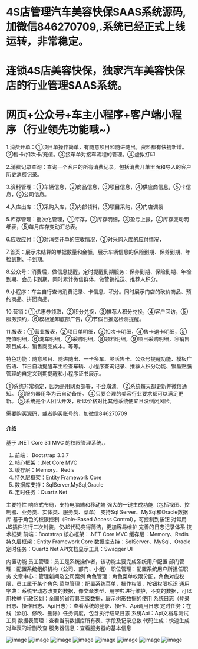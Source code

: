 # 4S店管理汽车美容快保SAAS系统源码,加微信846270709,.系统已经正式上线运转，非常稳定。
# 连锁4S店美容快保，独家汽车美容快保店的行业管理SAAS系统。
# 网页+公众号+车主小程序+客户端小程序（行业领先功能哦~）

1.消费开单：①项目单操作简单，有随意项目和随进随出，资料都有快捷新增。②售卡/扣次卡/充值。③接车单对接车流程的管理。④虚拟打印

2.消费记录查询：查询一个客户的所有消费记录，包括消费开单里面和导入的客户历史消费记录。

3.资料管理：①车辆信息，②商品信息，③项目信息，④供应商信息，⑤卡信息，⑥公司信息。

4.入库出库：①采购入库，②内部领料，③项目采购，④门店调拨

5.库存管理：批次化管理，①库存，②库存明细，③盈亏上报，④库存变动明细表，⑤每月库存变动汇总表。

6.应收应付：①对消费开单的应收情况，②对采购入库的应付情况，

7.首页：展示未结算的单据数量和金额，展示车辆信息的保险到期、保养到期、年检到期、卡到期。

8.公众号：消费后，做信息提醒，定时提醒到期服务：保养到期、保险到期、年检到期、会员卡到期。同时累计微信群体，做营销推送、推荐人积分。

9.小程序：车主自行查询消费记录、卡信息、积分。同时展示门店的砍价商品、预约商品、拼团商品。

10.营销：①优惠券领取，②积分兑换，③推荐人积分兑换，④客户回访，⑤服务预约，⑥模板通知底部广告，⑦节假日推送检测提醒。

11.报表：①营业报表，②项目单明细，③扣次卡明细，④售卡退卡明细，⑤充值明细，⑥洗车明细，⑦采购明细，⑧领料明细，⑨项目采购明细，⑩销售项目成本，销售商品成本。等等。

特色功能：随意项目、随进随出、一卡多车、灵活售卡、公众号提醒功能、模板广告语、节日自动提醒车主检查车辆、小程序查询记录、推荐人积分功能、镀晶贴膜管理的自定义到期提醒和小程序证书展示。


①系统非常稳定，因为是用网页部署，不会崩溃。
②系统每天都更新并微信通知。
③服务器用华为云自动备份。
④只要合理的美容行业要求都可以满足更新。
⑤系统是个人团队开发，所以价格对比其他系统便宜且没倒闭风险。


需要购买源码，或者购买账号的，加微信846270709


#### 介绍
基于 .NET Core 3.1 MVC 的权限管理系统.，
1. 前端： Bootstrap 3.3.7
2. 核心框架：.Net Core MVC
3. 缓存层：Memory、Redis
4. 持久层框架：Entity Framework Core
5. 数据库支持：SqlServer,MySql,Oracle
6. 定时任务：Quartz.Net

主要特性
响应式布局，支持电脑端和移动端
强大的一键生成功能（包括视图、控制器、业务类、实体类、服务类、菜单）
支持Sql Server、MySql和Oracle数据库
基于角色的权限控制（Role-Based Access Control），可控制到按钮
对常用JS插件进行二次封装，使JS代码变得简洁，更加容易维护
完善的日志记录体系
技术框架
前端：Bootstrap
核心框架：.NET Core MVC
缓存层：Memory、Redis
持久层框架：Entity Framework Core
数据库支持：SqlServer、MySql、Oracle
定时任务：Quartz.Net
API文档显示工具：Swagger UI

内置功能
员工管理：员工是系统操作者，该功能主要完成系统用户配置
部门管理：配置系统组织机构（公司、部门、小组）
职位管理：配置系统用户所担任职务
文章中心：管理新闻及公司案例
角色管理：角色菜单权限分配，角色对应权限，员工属于某个角色
菜单管理：配置系统菜单，操作权限，按钮权限标识
通用字典：系统里动态改变的数据，像文章类型，用字典进行维护，不变的数据，可以用枚举
行政区划：全国的省市县三级数据，展示树形数据的使用
系统日志（登录日志、操作日志、Api日志）：查看系统的登录、操作、Api调用日志
定时任务：在线（添加、修改、删除）任务调度，包含执行结果日志
系统Api：Api文档与测试工具
数据表管理：查看当前数据库所有表、字段及记录总数
代码生成：快速生成对单表的增删改查
服务器信息：查看服务器的基本信息

![image](https://user-images.githubusercontent.com/63382018/113399576-0408cc00-93d3-11eb-934f-5742d09765b0.png)
![image](https://user-images.githubusercontent.com/63382018/113399598-0e2aca80-93d3-11eb-950c-f92c2dbda989.png)
![image](https://user-images.githubusercontent.com/63382018/113399610-12ef7e80-93d3-11eb-83d1-6c3580eb7207.png)
![image](https://user-images.githubusercontent.com/63382018/113399628-1a168c80-93d3-11eb-8d1d-953a9973b751.png)
![image](https://user-images.githubusercontent.com/63382018/113399650-213d9a80-93d3-11eb-93a4-67292d076fed.png)
![image](https://user-images.githubusercontent.com/63382018/113399661-239ff480-93d3-11eb-8679-17620983abcc.png)
![image](https://user-images.githubusercontent.com/63382018/113399669-269ae500-93d3-11eb-8f2a-4bcd20703d4d.png)
![image](https://user-images.githubusercontent.com/63382018/113399720-416d5980-93d3-11eb-9a70-d69b4f6af3ec.png)



